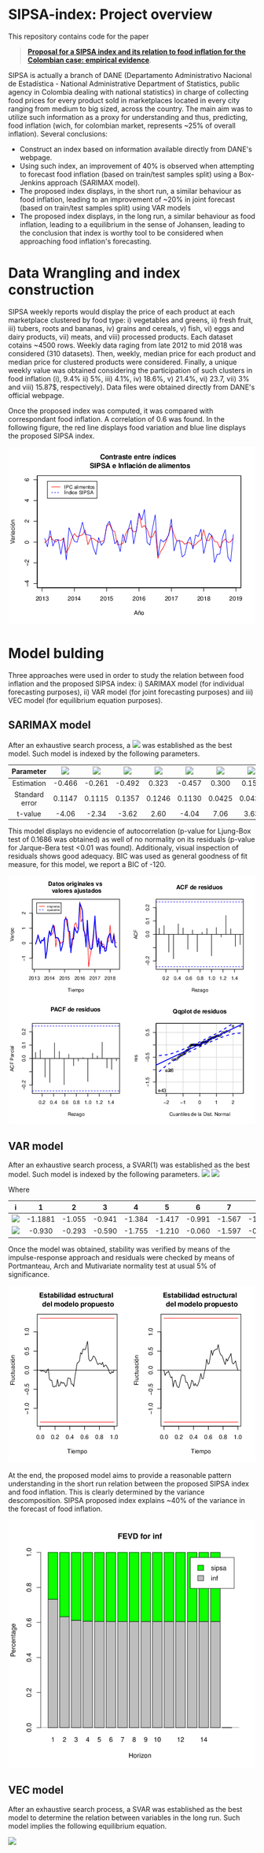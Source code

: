 # SIPSA-index: Project overview

This repository contains code for the paper 
> [**Proposal for a SIPSA index and its relation to food inflation for the Colombian case: empirical evidence**](https://revistas.usantotomas.edu.co/index.php/estadistica/article/view/5635/5549).

SIPSA is actually a branch of DANE (Departamento Administrativo Nacional de Estadística - National Administrative Department of Statistics, public agency in Colombia dealing with national statistics) in charge of collecting food prices for every product sold in marketplaces located in every city ranging from medium to big sized, across the country. The main aim was to utilize such information as a proxy for understanding and thus, predicting, food inflation (wich, for colombian market, represents ~25% of overall inflation). Several conclusions: 

- Construct an index based on information available directly from DANE's webpage. 
- Using such index, an improvement of 40% is observed when attempting to forecast food inflation (based on train/test samples split) using a Box-Jenkins approach (SARIMAX model). 
- The proposed index displays, in the short run, a similar behaviour as food inflation, leading to an improvement of ~20% in joint forecast (based on train/test samples split) using VAR models
- The proposed index displays, in the long run, a similar behaviour as food inflation, leading to a equilibrium in the sense of Johansen, leading to the conclusion that index is worthy tool to be considered when approaching food inflation's forecasting. 

# Data Wrangling and index construction 

SIPSA weekly reports would display the price of each product at each marketplace clustered by food type: i) vegetables and greens, ii) fresh fruit, iii) tubers, roots and bananas, iv) grains and cereals, v) fish, vi) eggs and dairy products, vii) meats, and viii) processed products. Each dataset cotains ~4500 rows. Weekly data raging from late 2012 to mid 2018 was considered (310 datasets). Then, weekly, median price for each product and median price for clustered products were considered. Finally, a unique weekly value was obtained considering the participation of such clusters in food inflation (i), 9.4% ii) 5%, iii) 4.1%, iv) 18.6%, v) 21.4%, vi) 23.7, vii) 3% and viii) 15.87$, respectively). Data files were obtained directly from DANE's official webpage.

Once the proposed index was computed, it was compared with correspondant food inflation. A correlation of 0.6 was found. In the following figure, the red line displays food variation and blue line displays the proposed SIPSA index. 

![Tux, the Linux mascot](/Images/ambas.png)

# Model bulding 

Three approaches were used in order to study the relation between food inflation and the proposed SIPSA index: i) SARIMAX model (for individual forecasting purposes), ii) VAR model (for joint forecasting purposes) and iii) VEC model (for equilibrium equation purposes). 


## SARIMAX model 

After an exhaustive search process, a <img src="https://render.githubusercontent.com/render/math?math=\text{SARIMAX}(10,1,13)\times (1,1,0)_{12}"> was established as the best model. Such model is indexed by the following parameters. 

| Parameter      | <img src="https://render.githubusercontent.com/render/math?math=\phi_1">  | <img src="https://render.githubusercontent.com/render/math?math=\phi_{10}">  | <img src="https://render.githubusercontent.com/render/math?math=\theta_1"> | <img src="https://render.githubusercontent.com/render/math?math=\phi_{13}"> | <img src="https://render.githubusercontent.com/render/math?math=\Phi_13">  | <img src="https://render.githubusercontent.com/render/math?math=\text{SIPSA}_t">  | <img src="https://render.githubusercontent.com/render/math?math=\text{SIPSA}_{t-1}"> |
| :------------: | :-------------: | :--------------: | :-------------: | :----------------: | :-----------: | :-------------------: | :----------------------: |
| Estimation     | -0\.466         | -0\.261          | -0\.492         | 0\.323             | -0\.457       | 0\.300                | 0\.157                   |
| Standard error | 0\.1147         | 0\.1115          | 0\.1357         | 0\.1246            | 0\.1130       | 0\.0425               | 0\.0434                  |
| t-value        | -4\.06          | -2\.34           | -3\.62          | 2\.60              | -4\.04        | 7\.06                 | 3\.63                    |

This model displays no evidencie of autocorrelation (p-value for Ljung-Box test of 0.1686 was obtained) as well of no normality on its residuals (p-value for Jarque-Bera test <0.01 was found). Additionaly, visual inspection of residuals shows good adequacy. BIC was used as general goodness of fit measure, for this model, we report a BIC of -120. 

![Tux, the Linux mascot](/Images/valarimax.png)


## VAR model 

After an exhaustive search process, a SVAR(1) was established as the best model. Such model is indexed by the following parameters. 
<img src="https://render.githubusercontent.com/render/math?math=\text{Inf}_t = 0.26475 -0.00195t+ 0.47304 \text{Inf}_{t-1} +0.06235 \text{SISPA}_{t-1} + \sum_{i=1}^{11}\text{SDinf}_i \bm{1}_i,">
<img src="https://render.githubusercontent.com/render/math?math=\text{SIPSA}_t = 0.34206-0.00464t+ 0.44231\text{Inf}_{t-1} -0.0003\text{SISPA}_{t-1} + \sum_{i=1}^{11}\text{SDSIPSA}_i \bm{1}_i ">

Where

|  i                | 1        | 2       | 3       | 4       | 5       | 6       | 7       | 8       | 9       | 10      | 11      |
| :---------------------: | :------: | :-----: | :-----: | :-----: | :-----: | :-----: | :-----: | :-----: | :-----: | :-----: | :-----: |
|<img src="https://render.githubusercontent.com/render/math?math=\text{SDinf}_i">   | -1\.1881 | -1\.055 | -0\.941 | -1\.384 | -1\.417 | -0\.991 | -1\.567 | -1\.131 | -1\.428 | -1\.147 | -0\.877 |
|<img src="https://render.githubusercontent.com/render/math?math=\text{SDSIPSA}_i">  | -0\.930  | -0\.293 | -0\.590 | -1\.755 | -1\.210 | -0\.060 | -1\.597 | -0\.895 | -0\.655 | -0\.535 | -0\.200 |

Once the model was obtained, stability was verified by means of the impulse-response approach and residuals were checked by means of Portmanteau, Arch and Mutivariate normality test at usual 5% of significance.

![Tux, the Linux mascot](/Images/fluctuacion.png)

 At the end, the proposed model aims to provide a reasonable pattern understanding in the short run relation between the proposed SIPSA index and food inflation. This is clearly determined by the variance descomposition. SIPSA proposed index explains ~40% of the variance in the forecast of food inflation. 
 
 ![Tux, the Linux mascot](/Images/fevdipc.png)
 
 ## VEC model
 After an exhaustive search process, a SVAR was established as the best model to determine the relation between variables in the long run. Such model implies the following equilibrium equation.
 
 <img src="https://render.githubusercontent.com/render/math?math=y_t=\text{Variación en precios de alimentos}_t-1.2218\text{SIPSA}_t-0.0007t \sim I(0)  ">

